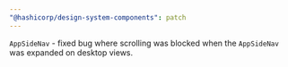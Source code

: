 ```yaml
---
"@hashicorp/design-system-components": patch
---
```


`AppSideNav` - fixed bug where scrolling was blocked when the `AppSideNav` was expanded on desktop views.
